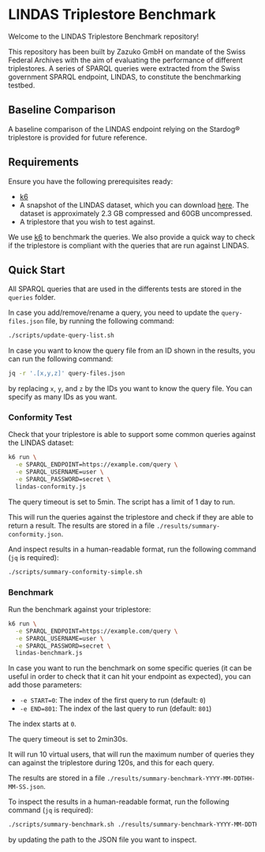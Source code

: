 # LINDAS Triplestore Benchmark

<!--- [![Open in Gitpod](https://gitpod.io/button/open-in-gitpod.svg)](https://gitpod.io/?autostart=true&editor=code#https://github.com/zazuko/lindas-benchmark) --->

Welcome to the LINDAS Triplestore Benchmark repository!

This repository has been built by Zazuko GmbH on mandate of the Swiss Federal Archives with the aim of evaluating the performance of different triplestores.
A series of SPARQL queries were extracted from the Swiss government SPARQL endpoint, LINDAS, to constitute the benchmarking testbed.


## Baseline Comparison

A baseline comparison of the LINDAS endpoint relying on the Stardog&reg; triplestore is provided for future reference.

## Requirements

Ensure you have the following prerequisites ready:

- [k6](https://k6.io/docs/get-started/installation/)
- A snapshot of the LINDAS dataset, which you can download [here](https://download.zazukoians.org/lindas/lindas_2024-06-14.nq.gz).
  The dataset is approximately 2.3 GB compressed and 60GB uncompressed.
- A triplestore that you wish to test against.

We use [k6](https://k6.io/) to benchmark the queries.
We also provide a quick way to check if the triplestore is compliant with the queries that are run against LINDAS.

## Quick Start

All SPARQL queries that are used in the differents tests are stored in the `queries` folder.

In case you add/remove/rename a query, you need to update the `query-files.json` file, by running the following command:

```sh
./scripts/update-query-list.sh
```

In case you want to know the query file from an ID shown in the results, you can run the following command:

```sh
jq -r '.[x,y,z]' query-files.json
```

by replacing `x`, `y`, and `z` by the IDs you want to know the query file.
You can specify as many IDs as you want.

### Conformity Test

Check that your triplestore is able to support some common queries against the LINDAS dataset:

```sh
k6 run \
  -e SPARQL_ENDPOINT=https://example.com/query \
  -e SPARQL_USERNAME=user \
  -e SPARQL_PASSWORD=secret \
  lindas-conformity.js
```

The query timeout is set to 5min.
The script has a limit of 1 day to run.

This will run the queries against the triplestore and check if they are able to return a result.
The results are stored in a file `./results/summary-conformity.json`.

And inspect results in a human-readable format, run the following command (`jq` is required):

```sh
./scripts/summary-conformity-simple.sh
```

### Benchmark

Run the benchmark against your triplestore:

```sh
k6 run \
  -e SPARQL_ENDPOINT=https://example.com/query \
  -e SPARQL_USERNAME=user \
  -e SPARQL_PASSWORD=secret \
  lindas-benchmark.js
```

In case you want to run the benchmark on some specific queries (it can be useful in order to check that it can hit your endpoint as expected), you can add those parameters:

- `-e START=0`: The index of the first query to run (default: `0`)
- `-e END=801`: The index of the last query to run (default: `801`)

The index starts at `0`.

The query timeout is set to 2min30s.

It will run 10 virtual users, that will run the maximum number of queries they can against the triplestore during 120s, and this for each query.

The results are stored in a file `./results/summary-benchmark-YYYY-MM-DDTHH-MM-SS.json`.

To inspect the results in a human-readable format, run the following command (`jq` is required):

```sh
./scripts/summary-benchmark.sh ./results/summary-benchmark-YYYY-MM-DDTHH-MM-SS.json
```

by updating the path to the JSON file you want to inspect.
